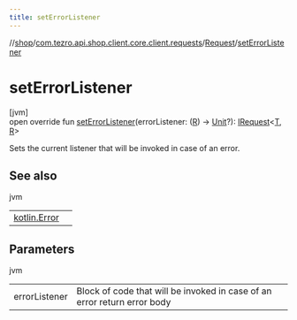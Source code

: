 ```yaml
---
title: setErrorListener
---
```

//[shop](../../../index.html)/[com.tezro.api.shop.client.core.client.requests](../index.html)/[Request](index.html)/[setErrorListener](set-error-listener.html)



# setErrorListener



[jvm]\
open override fun [setErrorListener](set-error-listener.html)(errorListener: ([R](index.html)) -&gt; [Unit](https://kotlinlang.org/api/latest/jvm/stdlib/kotlin/-unit/index.html)?): [IRequest](../-i-request/index.html)&lt;[T](index.html), [R](index.html)&gt;



Sets the current listener that will be invoked in case of an error.



## See also


jvm

| | |
|---|---|
| [kotlin.Error](https://kotlinlang.org/api/latest/jvm/stdlib/kotlin/-error/index.html) |  |



## Parameters


jvm

| | |
|---|---|
| errorListener | Block of code that will be invoked in case of an error return error body |




